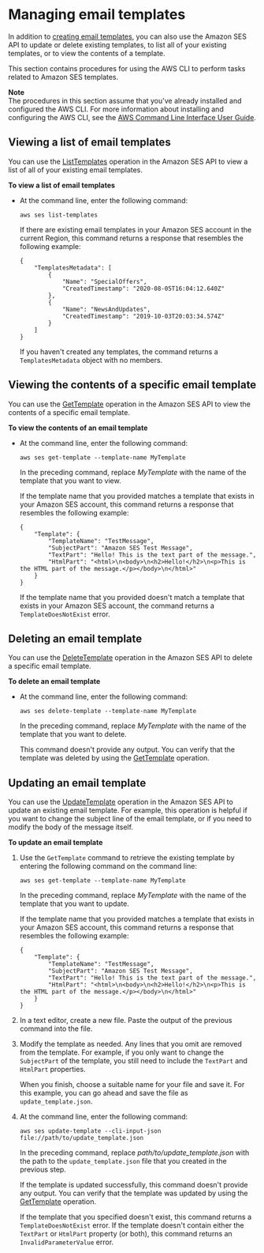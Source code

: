 # Managing email templates<a name="send-personalized-email-manage-templates"></a>

In addition to [creating email templates](send-personalized-email-api.md), you can also use the Amazon SES API to update or delete existing templates, to list all of your existing templates, or to view the contents of a template\. 

This section contains procedures for using the AWS CLI to perform tasks related to Amazon SES templates\.

**Note**  
The procedures in this section assume that you've already installed and configured the AWS CLI\. For more information about installing and configuring the AWS CLI, see the [AWS Command Line Interface User Guide](https://docs.aws.amazon.com/cli/latest/userguide/)\.

## Viewing a list of email templates<a name="send-personalized-email-manage-templates-list"></a>

You can use the [ListTemplates](https://docs.aws.amazon.com/ses/latest/APIReference/API_ListTemplates.html) operation in the Amazon SES API to view a list of all of your existing email templates\.

**To view a list of email templates**
+ At the command line, enter the following command:

  ```
  aws ses list-templates
  ```

  If there are existing email templates in your Amazon SES account in the current Region, this command returns a response that resembles the following example:

  ```
  {
      "TemplatesMetadata": [
          {
              "Name": "SpecialOffers",
              "CreatedTimestamp": "2020-08-05T16:04:12.640Z"
          },
          {
              "Name": "NewsAndUpdates",
              "CreatedTimestamp": "2019-10-03T20:03:34.574Z"
          }
      ]
  }
  ```

  If you haven't created any templates, the command returns a `TemplatesMetadata` object with no members\.

## Viewing the contents of a specific email template<a name="send-personalized-email-manage-templates-get"></a>

You can use the [GetTemplate](https://docs.aws.amazon.com/ses/latest/APIReference/API_GetTemplate.html) operation in the Amazon SES API to view the contents of a specific email template\.

**To view the contents of an email template**
+ At the command line, enter the following command:

  ```
  aws ses get-template --template-name MyTemplate
  ```

  In the preceding command, replace *MyTemplate* with the name of the template that you want to view\.

  If the template name that you provided matches a template that exists in your Amazon SES account, this command returns a response that resembles the following example:

  ```
  {
      "Template": {
          "TemplateName": "TestMessage",
          "SubjectPart": "Amazon SES Test Message",
          "TextPart": "Hello! This is the text part of the message.",
          "HtmlPart": "<html>\n<body>\n<h2>Hello!</h2>\n<p>This is the HTML part of the message.</p></body>\n</html>"
      }
  }
  ```

  If the template name that you provided doesn't match a template that exists in your Amazon SES account, the command returns a `TemplateDoesNotExist` error\.

## Deleting an email template<a name="send-personalized-email-manage-templates-delete"></a>

You can use the [DeleteTemplate](https://docs.aws.amazon.com/ses/latest/APIReference/API_DeleteTemplate.html) operation in the Amazon SES API to delete a specific email template\.

**To delete an email template**
+ At the command line, enter the following command:

  ```
  aws ses delete-template --template-name MyTemplate
  ```

  In the preceding command, replace *MyTemplate* with the name of the template that you want to delete\.

  This command doesn't provide any output\. You can verify that the template was deleted by using the [GetTemplate](#send-personalized-email-manage-templates-get) operation\.

## Updating an email template<a name="send-personalized-email-manage-templates-update"></a>

You can use the [UpdateTemplate](https://docs.aws.amazon.com/ses/latest/APIReference/API_UpdateTemplate.html) operation in the Amazon SES API to update an existing email template\. For example, this operation is helpful if you want to change the subject line of the email template, or if you need to modify the body of the message itself\.

**To update an email template**

1. Use the `GetTemplate` command to retrieve the existing template by entering the following command on the command line:

   ```
   aws ses get-template --template-name MyTemplate
   ```

   In the preceding command, replace *MyTemplate* with the name of the template that you want to update\.

   If the template name that you provided matches a template that exists in your Amazon SES account, this command returns a response that resembles the following example:

   ```
   {
       "Template": {
           "TemplateName": "TestMessage",
           "SubjectPart": "Amazon SES Test Message",
           "TextPart": "Hello! This is the text part of the message.",
           "HtmlPart": "<html>\n<body>\n<h2>Hello!</h2>\n<p>This is the HTML part of the message.</p></body>\n</html>"
       }
   }
   ```

1. In a text editor, create a new file\. Paste the output of the previous command into the file\.

1. Modify the template as needed\. Any lines that you omit are removed from the template\. For example, if you only want to change the `SubjectPart` of the template, you still need to include the `TextPart` and `HtmlPart` properties\.

   When you finish, choose a suitable name for your file and save it. For this example, you can go ahead and save the file as `update_template.json`\.
    
1. At the command line, enter the following command:

   ```
   aws ses update-template --cli-input-json file://path/to/update_template.json
   ```

   In the preceding command, replace *path/to/update\_template\.json* with the path to the `update_template.json` file that you created in the previous step\.

   If the template is updated successfully, this command doesn't provide any output\. You can verify that the template was updated by using the [GetTemplate](#send-personalized-email-manage-templates-get) operation\.

   If the template that you specified doesn't exist, this command returns a `TemplateDoesNotExist` error\. If the template doesn't contain either the `TextPart` or `HtmlPart` property \(or both\), this command returns an `InvalidParameterValue` error\. 
